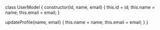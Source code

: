 class UserModel {
  constructor(id, name, email) {
    this.id = id;
    this.name = name;
    this.email = email;
  }

  updateProfile(name, email) {
    this.name = name;
    this.email = email;
  }
}